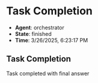 # Task Completion

- **Agent**: orchestrator
- **State**: finished
- **Time**: 3/26/2025, 6:23:17 PM

## Task Completion

Task completed with final answer

